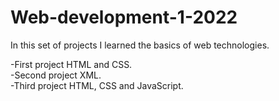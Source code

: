 # Web-development-1-2022
In this set of projects I learned the basics of web technologies.

-First project HTML and CSS.  
-Second project XML.  
-Third project HTML, CSS and JavaScript.
